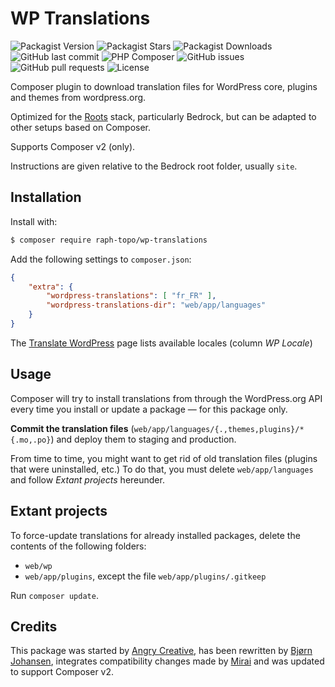 # WP Translations

![Packagist Version](https://img.shields.io/packagist/v/raph-topo/wp-translations)
![Packagist Stars](https://img.shields.io/packagist/stars/raph-topo/wp-translations)
![Packagist Downloads](https://img.shields.io/packagist/dt/raph-topo/wp-translations)
![GitHub last commit](https://img.shields.io/github/last-commit/raph-topo/wp-translations)
![PHP Composer](https://github.com/raph-topo/wp-translations/workflows/PHP%20Composer/badge.svg?branch=master)
![GitHub issues](https://img.shields.io/github/issues/raph-topo/wp-translations)
![GitHub pull requests](https://img.shields.io/github/issues-pr/raph-topo/wp-translations)
![License](https://img.shields.io/github/license/raph-topo/wp-translations)

Composer plugin to download translation files for WordPress core, plugins and themes from wordpress.org.

Optimized for the [Roots](https://roots.io/) stack, particularly Bedrock, but can be adapted to other setups based on Composer.

Supports Composer v2 (only).

Instructions are given relative to the Bedrock root folder, usually `site`.

## Installation

Install with:
```bash
$ composer require raph-topo/wp-translations
```

Add the following settings to `composer.json`:
```json
{
    "extra": {
        "wordpress-translations": [ "fr_FR" ],
        "wordpress-translations-dir": "web/app/languages"
    }
}
```

The [Translate WordPress](https://make.wordpress.org/polyglots/teams/) page lists available locales (column *WP Locale*)

## Usage

Composer will try to install translations from through the WordPress.org API every time you install or update a package — for this package only.

**Commit the translation files** (`web/app/languages/{.,themes,plugins}/*{.mo,.po}`) and deploy them to staging and production.

From time to time, you might want to get rid of old translation files (plugins that were uninstalled, etc.) To do that, you must delete `web/app/languages` and follow _Extant projects_ hereunder.

## Extant projects

To force-update translations for already installed packages, delete the contents of the following folders:

- `web/wp`
- `web/app/plugins`, except the file `web/app/plugins/.gitkeep`

Run `composer update`.

## Credits

This package was started by [Angry Creative](https://github.com/Angrycreative/composer-plugin-language-update), has been rewritten by [Bjørn Johansen](https://github.com/bjornjohansen/wplang), integrates compatibility changes made by [Mirai](https://github.com/mirai-wordpress/wplang) and was updated to support Composer v2.
